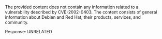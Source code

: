 The provided content does not contain any information related to a vulnerability described by CVE-2002-0403. The content consists of general information about Debian and Red Hat, their products, services, and community.

Response: UNRELATED